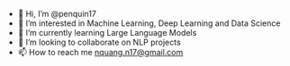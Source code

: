 - 👋 Hi, I’m @penquin17
- 👀 I’m interested in Machine Learning, Deep Learning and Data Science
- 🌱 I’m currently learning Large Language Models
- 💞️ I’m looking to collaborate on NLP projects
- 📫 How to reach me nquang.n17@gmail.com

<!---
penquin17/penquin17 is a ✨ special ✨ repository because its `README.md` (this file) appears on your GitHub profile.
You can click the Preview link to take a look at your changes.
--->
